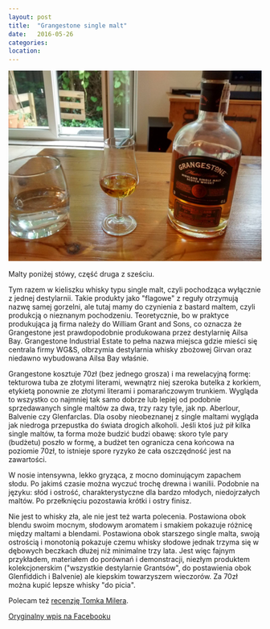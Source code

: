 ```yaml
---
layout: post
title:  "Grangestone single malt"
date:   2016-05-26
categories: 
location: 
---
```


<div class="post-image">
    <img src="/assets/posts/grangestone-nas-single-malt.jpg" alt="Grangestone single malt" />
</div>

Malty poniżej stówy, część druga z sześciu.

Tym razem w kieliszku whisky typu single malt, czyli pochodząca wyłącznie z jednej destylarnii. Takie produkty jako "flagowe" z reguły otrzymują nazwę samej gorzelni, ale tutaj mamy do czynienia z bastard maltem, czyli produkcją o nieznanym pochodzeniu. Teoretycznie, bo w praktyce produkująca ją firma należy do William Grant and Sons, co oznacza że Grangestone jest prawdopodobnie produkowana przez destylarnię Ailsa Bay. Grangestone Industrial Estate to pełna nazwa miejsca gdzie mieści się centrala firmy WG&S, olbrzymia destylarnia whisky zbożowej Girvan oraz niedawno wybudowana Ailsa Bay właśnie.

Grangestone kosztuje 70zł (bez jednego grosza) i ma rewelacyjną formę: tekturowa tuba ze złotymi literami, wewnątrz niej szeroka butelka z korkiem, etykietą ponownie ze złotymi literami i pomarańczowym trunkiem. Wygląda to wszystko co najmniej tak samo dobrze lub lepiej od podobnie sprzedawanych single maltów za dwa, trzy razy tyle, jak np. Aberlour, Balvenie czy Glenfarclas. Dla osoby nieobeznanej z single maltami wygląda jak niedroga przepustka do świata drogich alkoholi. Jeśli ktoś już pił kilka single maltów, ta forma może budzić budzi obawę: skoro tyle pary (budżetu) poszło w formę, a budżet ten ogranicza cena końcowa na poziomie 70zł, to istnieje spore ryzyko że cała oszczędność jest na zawartości.

W nosie intensywna, lekko gryząca, z mocno dominującym zapachem słodu. Po jakimś czasie można wyczuć trochę drewna i wanilii. Podobnie na języku: słód i ostrość, charakterystyczne dla bardzo młodych, niedojrzałych maltów. Po przełknięciu pozostawia krótki i ostry finisz.

Nie jest to whisky zła, ale nie jest też warta polecenia. Postawiona obok blendu swoim mocnym, słodowym aromatem i smakiem pokazuje różnicę między maltami a blendami. Postawiona obok starszego single malta, swoją ostrością i monotonią pokazuje czemu whisky słodowe jednak trzyma się w dębowych beczkach dłużej niż minimalne trzy lata. Jest więc fajnym przykładem, materiałem do porównań i demonstracji, niezłym produktem kolekcjonerskim ("wszystkie destylarnie Grantsów", do postawienia obok Glenfiddich i Balvenie) ale kiepskim towarzyszem wieczorów. Za 70zł można kupić lepsze whisky "do picia".

Polecam też [recenzję Tomka Milera](http://www.milerpije.pl/alkohol-wieczoru-227-grangestone-highland-single-malt-scotch-whisky-pierwsza-whisky-slodowa-z-biedronki.html).

[Oryginalny wpis na Facebooku](https://www.facebook.com/photo.php?fbid=10210123609185579&set=a.10208737101083743.1073741844.1198502305&type=3&theater)
